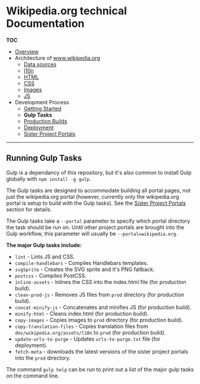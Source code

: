 # Wikipedia.org technical Documentation
**TOC**

- [Overview](../README.md)
- Architecture of www.wikipedia.org
	- [Data sources](../architecture/data.md)
	- [l10n](../architecture/l10n.md)
	- [HTML](../architecture/html.md)
	- [CSS](../architecture/css.md)
	- [Images](../architecture/images.md)
	- [JS](../architecture/javascript.md)
- Development Process
	- [Getting Started](getting_started.md)
	- **Gulp Tasks**
	- [Production Builds](prod.md)
	- [Deployment](deploy.md)
	- [Sister Project Portals](sister_portals.md)

---

## Running Gulp Tasks
Gulp is a dependancy of this repository, but it's also common to install Gulp globally with `npm install -g gulp`.

The Gulp tasks are designed to accommodate building all portal pages, not just the wikipedia.org portal (however, currently only the wikipedia.org portal is setup to build with the Gulp tasks). See the [Sister Project Portals](sister_portals.md) section for details.

The Gulp tasks take a `--portal` parameter to specify which portal directory the task should be run on. Until other project portals are brought into the Gulp workflow, this parameter will usually be `--portal=wikipedia.org`.

**The major Gulp tasks include:**

- `lint` - Lints JS and CSS.
- `compile-handlebars` - Compiles Handlebars templates.
- `svgSprite` - Creates the SVG sprite and it's PNG fallback.
- `postcss` - Compiles PostCSS.
- `inline-assets` - Inlines the CSS into the index.html file (for production build).
- `clean-prod-js` - Removes JS files from `prod` directory (for production build).
- `concat-minify-js` - Concatenates and minifies JS (for production build).
- `minify-html` - Cleans index.html (for production build).
- `copy-images` - Copies images to `prod` directory (for production build).
- `copy-translation-files` - Copies translation files from `dev/wikipedia.org/assets/l10n` to `prod` (for production build).
- `update-urls-to-purge` - Updates `urls-to-purge.txt` file (for deployment).
- `fetch-meta` - downloads the latest versions of the sister project portals into the `prod` directory.

The command `gulp help` can be run to print out a list of the major gulp tasks on the command line.